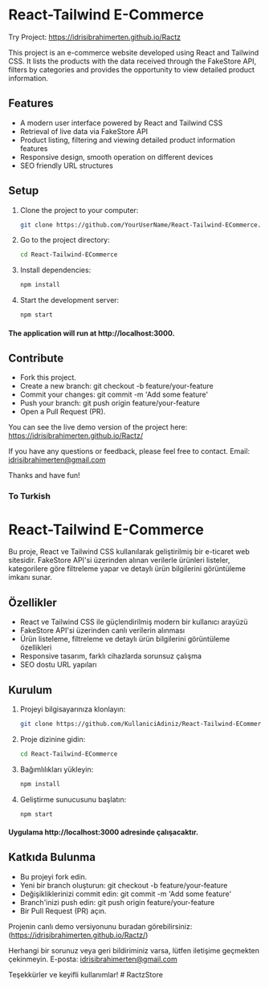 # React-Tailwind E-Commerce

Try Project: https://idrisibrahimerten.github.io/Ractz

This project is an e-commerce website developed using React and Tailwind CSS. It lists the products with the data received through the FakeStore API, filters by categories and provides the opportunity to view detailed product information.

## Features

- A modern user interface powered by React and Tailwind CSS
- Retrieval of live data via FakeStore API
- Product listing, filtering and viewing detailed product information features
- Responsive design, smooth operation on different devices
- SEO friendly URL structures

## Setup

1. Clone the project to your computer:

    ```bash
    git clone https://github.com/YourUserName/React-Tailwind-ECommerce.git
   
2. Go to the project directory:

    ```bash
    cd React-Tailwind-ECommerce
   
3. Install dependencies:

    ```bash
    npm install
   
4. Start the development server:

    ```bash
    npm start
  #### The application will run at http://localhost:3000.

## Contribute
- Fork this project.
- Create a new branch: git checkout -b feature/your-feature
- Commit your changes: git commit -m 'Add some feature'
- Push your branch: git push origin feature/your-feature
- Open a Pull Request (PR).

You can see the live demo version of the project here: https://idrisibrahimerten.github.io/Ractz/

If you have any questions or feedback, please feel free to contact. Email: idrisibrahimerten@gmail.com

Thanks and have fun!

### To Turkish

# React-Tailwind E-Commerce

Bu proje, React ve Tailwind CSS kullanılarak geliştirilmiş bir e-ticaret web sitesidir. FakeStore API'si üzerinden alınan verilerle ürünleri listeler, kategorilere göre filtreleme yapar ve detaylı ürün bilgilerini görüntüleme imkanı sunar.

## Özellikler

- React ve Tailwind CSS ile güçlendirilmiş modern bir kullanıcı arayüzü
- FakeStore API'si üzerinden canlı verilerin alınması
- Ürün listeleme, filtreleme ve detaylı ürün bilgilerini görüntüleme özellikleri
- Responsive tasarım, farklı cihazlarda sorunsuz çalışma
- SEO dostu URL yapıları

## Kurulum

1. Projeyi bilgisayarınıza klonlayın:

   ```bash
   git clone https://github.com/KullaniciAdiniz/React-Tailwind-ECommerce.git
   
2. Proje dizinine gidin:

   ```bash
   cd React-Tailwind-ECommerce
   
3. Bağımlılıkları yükleyin:

   ```bash
   npm install
   
4. Geliştirme sunucusunu başlatın:

   ```bash
   npm start
  #### Uygulama http://localhost:3000 adresinde çalışacaktır.

## Katkıda Bulunma
- Bu projeyi fork edin.
- Yeni bir branch oluşturun: git checkout -b feature/your-feature
- Değişikliklerinizi commit edin: git commit -m 'Add some feature'
- Branch'inizi push edin: git push origin feature/your-feature
- Bir Pull Request (PR) açın.

Projenin canlı demo versiyonunu buradan görebilirsiniz: (https://idrisibrahimerten.github.io/Ractz/)

Herhangi bir sorunuz veya geri bildiriminiz varsa, lütfen iletişime geçmekten çekinmeyin. E-posta: idrisibrahimerten@gmail.com

Teşekkürler ve keyifli kullanımlar!
#   R a c t z S t o r e  
 